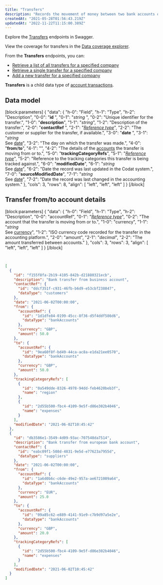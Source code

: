 ```yaml
---
title: "Transfers"
description: "Records the movement of money between two bank accounts or between a bank account and a nominal account"
createdAt: "2021-05-28T01:56:43.219Z"
updatedAt: "2022-11-22T11:15:00.389Z"
---
```


Explore the <a className="external" href="https://api.codat.io/swagger/index.html#/Transfers" target="_blank">Transfers</a> endpoints in Swagger.

View the coverage for transfers in the <a className="external" href="https://knowledge.codat.io/supported-features/accounting?view=tab-by-data-type&dataType=transfers" target="_blank">Data coverage explorer</a>.

From the **Transfers** endpoints, you can:

- [Retrieve a list of all transfers for a specified company](https://api.codat.io/swagger/index.html#/Transfers/get_companies__companyId__connections__connectionId__data_transfers)
- [Retrieve a single transfer for a specified company](https://api.codat.io/swagger/index.html#/Transfers/get_companies__companyId__connections__connectionId__data_transfers__transferId_)
- [Add a new transfer for a specified company](https://api.codat.io/swagger/index.html#/Transfers/post_companies__companyId__connections__connectionId__push_transfers)

**Transfers** is a child data type of [account transactions](https://docs.codat.io/docs/datamodel-accounting-account-transactions).

## Data model

[block:parameters]
{
"data": {
"h-0": "Field",
"h-1": "Type",
"h-2": "Description",
"0-0": "**id** ",
"0-1": "_string_ ",
"0-2": "Unique identifier for the transfer.",
"1-0": "**description**",
"1-1": "_string_",
"1-2": "Description of the transfer.",
"2-0": "**contactRef** ",
"2-1": "[_Reference type_](https://docs.codat.io/docs/datamodel-accounting-referencetypes#section-contactref)",
"2-2": "The customer or supplier for the transfer, if available.",
"3-0": "**date** ",
"3-1": "_string_  
See [date](https://docs.codat.io/docs/datamodel-shared-date)",
"3-2": "The day on which the transfer was made.",
"4-0": "**from**/**to**",
"4-1": "",
"4-2": "The details of the [accounts](https://docs.codat.io/docs/datamodel-accounting-transfers#section-transfer-account-details) the transfer is moving from or to.",
"5-0": "**trackingCategoryRefs**",
"5-1": "[_Reference type_](https://docs.codat.io/docs/datamodel-accounting-referencetypes#section-trackingcategoryref)",
"5-2": "Reference to the tracking categories this transfer is being tracked against.",
"6-0": "**modifiedDate**",
"6-1": "_string_  
See [date](https://docs.codat.io/docs/datamodel-shared-date)",
"6-2": "Date the record was last updated in the Codat system.",
"7-0": "**sourceModifiedDate**",
"7-1": "_string_  
See [date](https://docs.codat.io/docs/datamodel-shared-date)",
"7-2": "Date the record was last changed in the accounting system."
},
"cols": 3,
"rows": 8,
"align": [
"left",
"left",
"left"
]
}
[/block]

## Transfer from/to account details

[block:parameters]
{
"data": {
"h-0": "Field",
"h-1": "Type",
"h-2": "Description",
"0-0": "accountRef",
"0-1": "[_Reference type_](https://docs.codat.io/docs/datamodel-accounting-referencetypes#section-accountref)",
"0-2": "The account that the transfer is moving from or to.",
"1-0": "currency",
"1-1": "_string_  
See [currency](https://docs.codat.io/docs/datamodel-shared-currency)",
"1-2": "ISO currency code recorded for the transfer in the accounting platform.",
"2-0": "amount",
"2-1": "_decimal_",
"2-2": "The amount transferred between accounts."
},
"cols": 3,
"rows": 3,
"align": [
"left",
"left",
"left"
]
}
[/block]

<br />

```json Transfer
[
  {
    "id": "f155f8fa-2b19-4105-842b-d21880321ecb",
    "description": "Bank transfer from business account",
    "contactRef": {
      "id": "ddcf351f-c931-46fb-b6d9-e53cbf238847",
      "dataType": "customers"
    },
    "date": "2021-06-02T00:00:00",
    "from": {
      "accountRef": {
        "id": "1d1dfe84-0199-45cc-8f36-d5f4ddf586d6",
        "dataType": "bankAccounts"
      },
      "currency": "GBP",
      "amount": 50.0
    },
    "to": {
      "accountRef": {
        "id": "9ea60f8f-bd49-44ca-ac8a-e1da21ee0570",
        "dataType": "bankAccounts"
      },
      "currency": "GBP",
      "amount": 50.0
    },
    "trackingCategoryRefs": [
      {
        "id": "0a549dde-8326-4978-94dd-feb4620beb3f",
        "name": "region"
      },
      {
        "id": "2d55b500-fbc4-4109-9e5f-d86e302b4046",
        "name": "expenses"
      }
    ],
    "modifiedDate": "2021-06-02T10:45:42"
  },
  {
    "id": "db3586e1-3549-4d09-93ac-707548da7514",
    "description": "Bank transfer from european bank account",
    "contactRef": {
      "id": "eabc09f1-508d-4831-9e5d-e77623a7955d",
      "dataType": "suppliers"
    },
    "date": "2021-06-02T00:00:00",
    "from": {
      "accountRef": {
        "id": "1a6d0b6c-c6de-49e2-957a-ae6721009a64",
        "dataType": "bankAccounts"
      },
      "currency": "EUR",
      "amount": 25.0
    },
    "to": {
      "accountRef": {
        "id": "09a85c62-e889-4141-91e9-c7b9d97a5e2e",
        "dataType": "bankAccounts"
      },
      "currency": "GBP",
      "amount": 20.0
    },
    "trackingCategoryRefs": [
      {
        "id": "2d55b500-fbc4-4109-9e5f-d86e302b4046",
        "name": "expenses"
      }
    ],
    "modifiedDate": "2021-06-02T10:45:42"
  }
]
```
